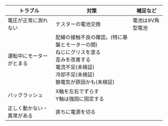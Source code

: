 
| トラブル | 対策 | 補足など |
| -------- | -------- | -------- |
| 電圧が正常に測れない | テスターの電池交換 | 電池は9V角型電池 |
| 運転中にモーターがとまる | 配線の接触不良の確認。(特に基盤とモーターの間)<br> ねじにグリスを塗る<br>歪みを改善する<br> 電流不足(未検証)<br>冷却不足(未検証)<br>静電気が原因かも(未検証)|  |
| バックラッシュ | X軸を左右でずらす<br>Y軸は強固に固定する |  |
| 正しく動かない・異常がある | 直ちに電源を切る |  |




